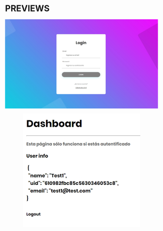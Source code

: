 # PREVIEWS
![preview](https://github.com/alesyt0h/angular-authApp-MEAN/blob/main/Preview%20-%20AuthApp.jpg?raw=true)
<p align="center">
  <img src="https://github.com/alesyt0h/angular-authApp-MEAN/blob/main/Dashboard%20Preview.jpg?raw=true" alt="JSON Dashboard"/>
</p>
